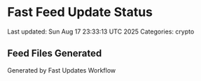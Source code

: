 # Fast Feed Update Status
Last updated: Sun Aug 17 23:33:13 UTC 2025
Categories: crypto

## Feed Files Generated

Generated by Fast Updates Workflow
